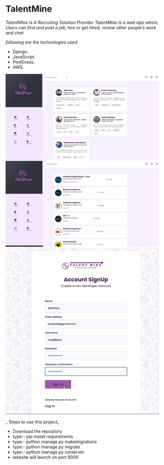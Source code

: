 # TalentMine

 *TalentMine Is A Recruiting Solution Provider* 
 *TalentMine Is a web app where Users can find and post a job, hire or get hired, review other people’s work
and chat*
 
_following are the techonlogies used_
 
 * Django.
 * JavaScript.
 * PostGress.
 * AWS.
 


![user_img](user_img.png)
 ![jobs_img](jobs_img.png)
 ![signup_img](signup_img.png)
 
 _ Steps to use this project_
 
 * Download the repository
 * type:- pip install requirements
 * type:- python manage.py makemigrations
 * type:- python manage.py migrate
 * type:- python manage.py runserver
 * website will launch on port 8000
